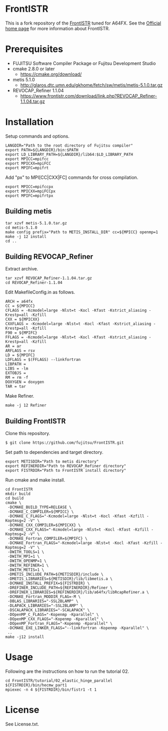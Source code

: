 FrontISTR
======

This is a fork repository of the [FrontISTR](https://github.com/FrontISTR/FrontISTR) tuned for A64FX.
See the [Official home page](https://www.frontistr.com/) for more information about FrontISTR.

# Prerequisites

- FUJITSU Software Compiler Package or Fujitsu Development Studio
- cmake 2.8.0 or later
  - https://cmake.org/download/
- metis 5.1.0
  - http://glaros.dtc.umn.edu/gkhome/fetch/sw/metis/metis-5.1.0.tar.gz
- REVOCAP_Refiner 1.1.04
  - https://www.frontistr.com/download/link.php?REVOCAP_Refiner-1.1.04.tar.gz

# Installation
Setup commands and options.
```
LANGDIR="Path to the root directory of Fujitsu compiler"
export PATH=${LANGDIR}/bin:$PATH
export LD_LIBRARY_PATH=${LANGDIR}/lib64:$LD_LIBRARY_PATH
export MPICC=mpifcc
export MPICXX=mpiFCC
export MPIFC=mpifrt
```
Add "px" to MPI[CC|CXX|FC] commands for cross compilation.
```
export MPICC=mpifccpx
export MPICXX=mpiFCCpx
export MPIFC=mpifrtpx
```

## Building metis
```
tar xzvf metis-5.1.0.tar.gz
cd metis-5.1.0
make config prefix="Path to METIS_INSTALL_DIR" cc=${MPICC} openmp=1
make -j 12 install
cd ..
```

## Building REVOCAP_Refiner
Extract archive.
```
tar xzvf REVOCAP_Refiner-1.1.04.tar.gz
cd REVOCAP_Refiner-1.1.04
```

Edit MakefileConfig.in as follows.
```
ARCH = a64fx
CC = ${MPICC}
CFLAGS = -Kcmodel=large -Nlst=t -Kocl -Kfast -Kstrict_aliasing -Krestp=all -Kzfill
CXX = ${MPICXX}
CXXFLAGS = -Kcmodel=large -Nlst=t -Kocl -Kfast -Kstrict_aliasing -Krestp=all -Kzfill
F90 = ${MPIFC}
FFLAGS = -Kcmodel=large -Nlst=t -Kocl -Kfast -Kstrict_aliasing -Krestp=all -Kzfill
AR = ar
ARFLAGS = rsv
LD = ${MPIFC}
LDFLAGS = $(FFLAGS) --linkfortran
LIBPATH =
LIBS = -lm
EXTOBJS =
RM = rm -f
DOXYGEN = doxygen
TAR = tar
```
Make Refiner.
```
make -j 12 Refiner
```

## Building FrontISTR
Clone this repository.
```
$ git clone https://github.com/fujitsu/FrontISTR.git
```

Set path to dependencies and target directory.
```
export METISDIR="Path to metis directory"
export REFINERDIR="Path to REVOCAP_Refiner directory"
export FISTRDIR="Path to FrontISTR install directory"
```

Run cmake and make install.
```
cd FrontISTR
mkdir build
cd build
cmake \
 -DCMAKE_BUILD_TYPE=RELEASE \
 -DCMAKE_C_COMPILER=${MPICC} \
 -DCMAKE_C_FLAGS="-Kcmodel=large -Nlst=t -Kocl -Kfast -Kzfill -Koptmsg=2 -V" \
 -DCMAKE_CXX_COMPILER=${MPICXX} \
 -DCMAKE_CXX_FLAGS="-Kcmodel=large -Nlst=t -Kocl -Kfast -Kzfill -Koptmsg=2 -V" \
 -DCMAKE_Fortran_COMPILER=${MPIFC} \
 -DCMAKE_Fortran_FLAGS="-Kcmodel=large -Nlst=t -Kocl -Kfast -Kzfill -Koptmsg=2 -V" \
 -DWITH_TOOLS=1 \
 -DWITH_MPI=1 \
 -DWITH_OPENMP=1 \
 -DWITH_REFINER=1 \
 -DWITH_METIS=1 \
 -DMETIS_INCLUDE_PATH=${METISDIR}/include \
 -DMETIS_LIBRARIES=${METISDIR}/lib/libmetis.a \
 -DCMAKE_INSTALL_PREFIX=${FISTRDIR} \
 -DREFINER_INCLUDE_PATH=${REFINERDIR}/Refiner \
 -DREFINER_LIBRARIES=${REFINERDIR}/lib/a64fx/libRcapRefiner.a \
 -DCMAKE_Fortran_MODDIR_FLAG=-M \
 -DBLAS_LIBRARIES="-SSL2BLAMP" \
 -DLAPACK_LIBRARIES="-SSL2BLAMP" \
 -DSCALAPACK_LIBRARIES="-SCALAPACK" \
 -DOpenMP_C_FLAGS="-Kopenmp -Kparallel" \
 -DOpenMP_CXX_FLAGS="-Kopenmp -Kparallel" \
 -DOpenMP_Fortran_FLAGS="-Kopenmp -Kparallel" \
 -DCMAKE_EXE_LINKER_FLAGS="--linkfortran -Kopenmp -Kparallel" \
 ..
make -j12 install
```

# Usage
Following are the instructions on how to run the tutorial 02.
```
cd FrontISTR/tutorial/02_elastic_hinge_parallel
${FISTRDIR}/bin/hecmw_part1
mpiexec -n 4 ${FISTRDIR}/bin/fistr1 -t 1
```

# License
See License.txt.
